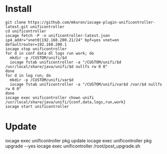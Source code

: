 # Install

```
git clone https://github.com/mkuron/iocage-plugin-unificontroller-latest.git unificontroller
cd unificontroller
iocage fetch -P -n unificontroller-latest.json ip4_addr="vnet0|192.168.200.21/24" bpf=yes vnet=on defaultrouter=192.168.200.1
iocage stop unificontroller
for d in conf data dl logs run work; do
  mkdir -p /CUSTOM/unifi/$d
  iocage fstab unificontroller -a "/CUSTOM/unifi/$d /usr/local/share/java/unifi/$d nullfs rw 0 0"
done
for d in log run; do
  mkdir -p /CUSTOM/unifi/var$d
  iocage fstab unificontroller -a "/CUSTOM/unifi/var$d /var/$d nullfs rw 0 0"
done
iocage exec unificontroller chown unifi /usr/local/share/java/unifi/{conf,data,logs,run,work}
iocage start unificontroller
```

# Update

  iocage exec unificontroller pkg update
  iocage exec unificontroller pkg upgrade --yes
  iocage exec unificontroller /root/post_upgrade.sh
